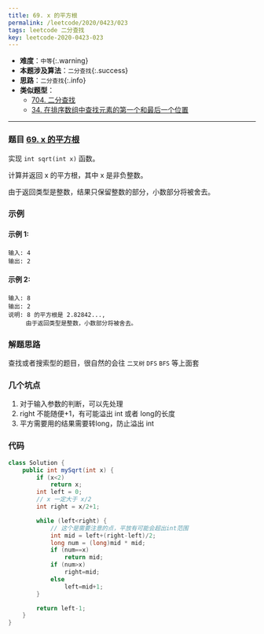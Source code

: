 ```yaml
---
title: 69. x 的平方根
permalink: /leetcode/2020/0423/023
tags: leetcode 二分查找
key: leetcode-2020-0423-023
---
```

- __难度__：`中等`{:.warning}
- __本题涉及算法__：`二分查找`{:.success}
- __思路__：`二分查找`{:.info}
- __类似题型__：
  - [704. 二分查找](/leetcode/2020/0419/022)
  - [34. 在排序数组中查找元素的第一个和最后一个位置](/leetcode/2020/0423/024)

---


### 题目 [69. x 的平方根](https://leetcode-cn.com/problems/sqrtx/)
实现 `int sqrt(int x)` 函数。

计算并返回 x 的平方根，其中 x 是非负整数。

由于返回类型是整数，结果只保留整数的部分，小数部分将被舍去。

### 示例
#### 示例 1:
```
输入: 4
输出: 2
```
#### 示例 2:
```
输入: 8
输出: 2
说明: 8 的平方根是 2.82842...,
     由于返回类型是整数，小数部分将被舍去。
```

### 解题思路
查找或者搜索型的题目，很自然的会往 `二叉树` `DFS` `BFS` 等上面套
### 几个坑点
1. 对于输入参数的判断，可以先处理
2. right 不能随便+1，有可能溢出 int 或者 long的长度
3. 平方需要用的结果需要转long，防止溢出 int

### 代码

```java
class Solution {
    public int mySqrt(int x) {
        if (x<2)
            return x;
        int left = 0;
        // x 一定大于 x/2
        int right = x/2+1;

        while (left<right) {
            // 这个是需要注意的点，平放有可能会超出int范围
            int mid = left+(right-left)/2;
            long num = (long)mid * mid;
            if (num==x)
                return mid;
            if (num>x)
                right=mid;
            else
                left=mid+1;
        }

        return left-1;
    }
}
```
